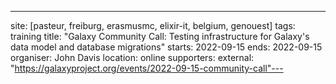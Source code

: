---
site: [pasteur, freiburg, erasmusmc, elixir-it, belgium, genouest]
tags: training
title: "Galaxy Community Call: Testing infrastructure for Galaxy's data model and database migrations"
starts: 2022-09-15
ends: 2022-09-15
organiser: John Davis
location:  online
supporters:
external: "https://galaxyproject.org/events/2022-09-15-community-call"---
